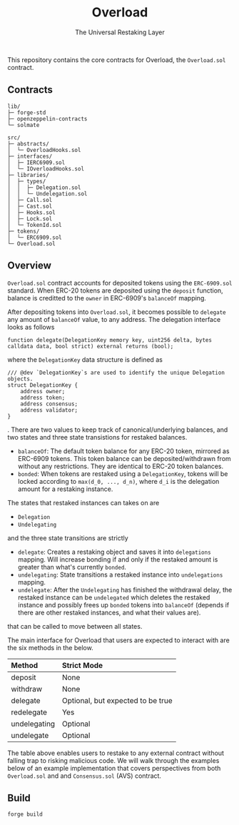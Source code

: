 <div align="center">
  <h1>Overload</h1>
</div>
<p align="center">
  The Universal Restaking Layer
</p>
<br />

This repository contains the core contracts for Overload, the `Overload.sol` contract.

## Contracts

```
lib/
├─ forge-std
├─ openzeppelin-contracts
└─ solmate

src/
├─ abstracts/
│  └─ OverloadHooks.sol
├─ interfaces/
│  ├─ IERC6909.sol
│  └─ IOverloadHooks.sol
├─ libraries/
│  ├─ types/
│  │  ├─ Delegation.sol
│  │  └─ Undelegation.sol
│  ├─ Call.sol
│  ├─ Cast.sol
│  ├─ Hooks.sol
│  ├─ Lock.sol
│  └─ TokenId.sol
├─ tokens/
│  └─ ERC6909.sol
└─ Overload.sol
```

## Overview

`Overload.sol` contract accounts for deposited tokens using the `ERC-6909.sol` standard. When ERC-20 tokens are deposited using the `deposit` function, balance is creditted to the `owner` in ERC-6909's `balanceOf` mapping.

After depositing tokens into `Overload.sol`, it becomes possible to `delegate` any amount of `balanceOf` value, to any address. The delegation interface looks as follows

```solidity
function delegate(DelegationKey memory key, uint256 delta, bytes calldata data, bool strict) external returns (bool);
```

where the `DelegationKey` data structure is defined as

```
/// @dev `DelegationKey`s are used to identify the unique Delegation objects.
struct DelegationKey {
    address owner;
    address token;
    address consensus;
    address validator;
}
```

. There are two values to keep track of canonical/underlying balances, and two states and three state transistions for restaked balances.

- `balanceOf`: The default token balance for any ERC-20 token, mirrored as ERC-6909 tokens. This token balance can be deposited/withdrawn from without any restrictions. They are identical to ERC-20 token balances.
- `bonded`: When tokens are restaked using a `DelegationKey`, tokens will be locked according to `max(d_0, ..., d_n)`, where `d_i` is the delegation amount for a restaking instance.

The states that restaked instances can takes on are 

- `Delegation`
- `Undelegating`

and the three state transitions are strictly

- `delegate`: Creates a restaking object and saves it into `delegations` mapping. Will increase bonding if and only if the restaked amount is greater than what's currently `bonded`.
- `undelegating`: State transitions a restaked instance into `undelegations` mapping.
- `undelegate`: After the `Undelegating` has finished the withdrawal delay, the restaked instance can be `undelegated` which deletes the restaked instance and possibly frees up `bonded` tokens into `balanceOf` (depends if there are other restaked instances, and what their values are).

that can be called to move between all states.

The main interface for Overload that users are expected to interact with are the six methods in the below.

| Method | Strict Mode |
| :--- | :--- |
| deposit | None |
| withdraw | None |
| delegate | Optional, but expected to be true |
| redelegate | Yes |
| undelegating | Optional |
| undelegate | Optional |

The table above enables users to restake to any external contract without falling trap to risking malicious code. We will walk through the examples below of an example implementation that covers perspectives from both `Overload.sol` and and `Consensus.sol` (AVS) contract.

## Build

```
forge build
```
